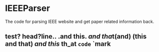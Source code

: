 IEEEParser
==========
The code for parsing IEEE website and get paper related information back. 

## test? head?line.. .and this. *and tha*t(and) (this and that) _and this_ th_at `code` `mark
